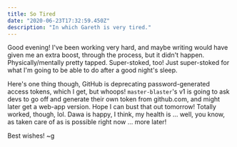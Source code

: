 ```yaml
---
title: So Tired
date: "2020-06-23T17:32:59.450Z"
description: "In which Gareth is very tired."
---
```


Good evening! I've been working very hard, and maybe writing would have given me an extra boost, through the process, but it didn't happen. Physically/mentally pretty tapped. Super-stoked, too! Just super-stoked for what I'm going to be able to do after a good night's sleep.

Here's one thing though, GitHub is deprecating password-generated access tokens, which I get, but whoops! `master-blaster`'s v1 is going to ask devs to go off and generate their own token from github.com, and might later get a web-app version. Hope I can bust that out tomorrow! Totally worked, though, lol. Dawa is happy, I think, my health is ... well, you know, as taken care of as is possible right now ... more later!

Best wishes!
~g
